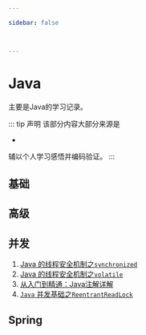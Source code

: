 ```yaml
---

sidebar: false



---
```



# Java
主要是Java的学习记录。

::: tip 声明
该部分内容大部分来源是

* 

辅以个人学习感悟并编码验证。
:::







## 基础




## 高级



## 并发

1. [Java 的线程安全机制之`synchronized`](./java-synchronized.md)
2. [Java 的线程安全机制之`volatile`](./java-volatile.md)
3. [从入门到精通：Java注解详解](./java-annotation.md)
4. [`Java` 并发基础之`ReentrantReadLock`](./java-reentrantReadLock.md)


## Spring



